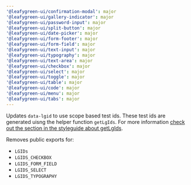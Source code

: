 ```yaml
---
'@leafygreen-ui/confirmation-modal': major
'@leafygreen-ui/gallery-indicator': major
'@leafygreen-ui/password-input': major
'@leafygreen-ui/split-button': major
'@leafygreen-ui/date-picker': major
'@leafygreen-ui/form-footer': major
'@leafygreen-ui/form-field': major
'@leafygreen-ui/text-input': major
'@leafygreen-ui/typography': major
'@leafygreen-ui/text-area': major
'@leafygreen-ui/checkbox': major
'@leafygreen-ui/select': major
'@leafygreen-ui/toggle': major
'@leafygreen-ui/table': major
'@leafygreen-ui/code': major
'@leafygreen-ui/menu': major
'@leafygreen-ui/tabs': major
---
```


Updates `data-lgid` to use scope based test ids. These test ids are generated uisng the helper function `getLgIds`. For more information [check out the section in the styleguide about getLgIds](https://github.com/mongodb/leafygreen-ui/blob/d55ae3319908bf68460d15520c499f0092355ca6/STYLEGUIDE.md#getlgids).

Removes public exports for:
- `LGIDs`
- `LGIDS_CHECKBOX`
- `LGIDS_FORM_FIELD`
- `LGIDS_SELECT`
- `LGIDS_TYPOGRAPHY`